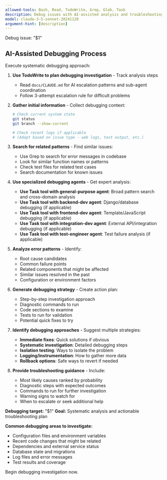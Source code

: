 ```yaml
---
allowed-tools: Bash, Read, TodoWrite, Grep, Glob, Task
description: Debug issues with AI-assisted analysis and troubleshooting
model: claude-3-5-sonnet-20241120
argument-hint: [description]
---
```


Debug issue: "$1"

## AI-Assisted Debugging Process

Execute systematic debugging approach:

1. **Use TodoWrite to plan debugging investigation** - Track analysis steps
   - Read `docs/CLAUDE.md` for AI escalation patterns and sub-agent coordination
   - Follow 3-attempt escalation rule for difficult problems

2. **Gather initial information** - Collect debugging context:
   ```bash
   # Check current system state
   git status
   git branch --show-current

   # Check recent logs if applicable
   # (Adapt based on issue type - web logs, test output, etc.)
   ```

3. **Search for related patterns** - Find similar issues:
   - Use Grep to search for error messages in codebase
   - Look for similar function names or patterns
   - Check test files for related test cases
   - Search documentation for known issues

4. **Use specialized debugging agents** - Get expert analysis:
   - **Use Task tool with general-purpose agent**: Broad pattern search and cross-domain analysis
   - **Use Task tool with backend-dev agent**: Django/database debugging (if applicable)
   - **Use Task tool with frontend-dev agent**: Template/JavaScript debugging (if applicable)
   - **Use Task tool with integration-dev agent**: External API/integration debugging (if applicable)
   - **Use Task tool with test-engineer agent**: Test failure analysis (if applicable)

5. **Analyze error patterns** - Identify:
   - Root cause candidates
   - Common failure points
   - Related components that might be affected
   - Similar issues resolved in the past
   - Configuration or environment factors

6. **Generate debugging strategy** - Create action plan:
   - Step-by-step investigation approach
   - Diagnostic commands to run
   - Code sections to examine
   - Tests to run for validation
   - Potential quick fixes to try

7. **Identify debugging approaches** - Suggest multiple strategies:
   - **Immediate fixes**: Quick solutions if obvious
   - **Systematic investigation**: Detailed debugging steps
   - **Isolation testing**: Ways to isolate the problem
   - **Logging/instrumentation**: How to gather more data
   - **Rollback options**: Safe ways to revert if needed

8. **Provide troubleshooting guidance** - Include:
   - Most likely causes ranked by probability
   - Diagnostic steps with expected outcomes
   - Commands to run for further investigation
   - Warning signs to watch for
   - When to escalate or seek additional help

**Debugging target:** "$1"
**Goal:** Systematic analysis and actionable troubleshooting plan

**Common debugging areas to investigate:**
- Configuration files and environment variables
- Recent code changes that might be related
- Dependencies and external service status
- Database state and migrations
- Log files and error messages
- Test results and coverage

Begin debugging investigation now.